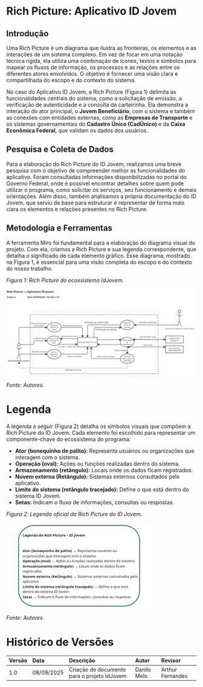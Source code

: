 # Rich Picture: Aplicativo ID Jovem

## Introdução

Uma Rich Picture é um diagrama que ilustra as fronteiras, os elementos e as interações de um sistema complexo. Em vez de focar em uma notação técnica rígida, ela utiliza uma combinação de ícones, textos e símbolos para mapear os fluxos de informação, os processos e as relações entre os diferentes atores envolvidos. O objetivo é fornecer uma visão clara e compartilhada do escopo e do contexto do sistema.

No caso do Aplicativo ID Jovem, a Rich Picture (Figura 1) delimita as funcionalidades centrais do sistema, como a solicitação de emissão, a verificação de autenticidade e a consulta da carteirinha. Ela demonstra a interação do ator principal, o **Jovem Beneficiário**, com o sistema e também as conexões com entidades externas, como as **Empresas de Transporte** e os sistemas governamentais do **Cadastro Único (CadÚnico)** e da **Caixa Econômica Federal**, que validam os dados dos usuários.

## Pesquisa e Coleta de Dados 
Para a elaboração do Rich Picture do ID Jovem, realizamos uma breve pesquisa com o objetivo de compreender melhor as funcionalidades do aplicativo. Foram consultadas informações disponibilizadas no portal do Governo Federal, onde é possível encontrar detalhes sobre quem pode utilizar o programa, como solicitar os serviços, seu funcionamento e demais orientações. Além disso, também analisamos a própria documentação do ID Jovem, que serviu de base para estruturar e representar de forma mais clara os elementos e relações presentes no Rich Picture.


## Metodologia e Ferramentas

A ferramenta Miro foi fundamental para a elaboração do diagrama visual do projeto. Com ela, criamos a Rich Picture e sua legenda correspondente, que detalha o significado de cada elemento gráfico. Esse diagrama, mostrado na Figura 1, é essencial para uma visão completa do escopo e do contexto do nosso trabalho.

_Figura 1: Rich Picture do ecossistema IdJovem._

![Diagrama visual mostrando o fluxo de interações entre jovens, governo e empresas parceiras do programa IdJovem](../../assets/rich-picture-final/rich-picture.png)

_Fonte: Autores._

# Legenda

A legenda a seguir (Figura 2) detalha os símbolos visuais que compõem a Rich Picture do ID Jovem. Cada elemento foi escolhido para representar um componente-chave do ecossistema do programa:

-   **Ator (bonequinho de palito):** Representa usuários ou organizações que interagem com o sistema.
-   **Operação (oval):** Ações ou funções realizadas dentro do sistema.
-   **Armazenamento (retângulo):** Locais onde os dados ficam registrados.
-   **Nuvem externa (Retângulo):** Sistemas externos consultados pelo aplicativo.
-   **Limite do sistema (retângulo tracejado):** Define o que está dentro do sistema ID Jovem.
-   **Setas:** Indicam o fluxo de informações, consultas ou respostas.

_Figura 2: Legenda oficial da Rich Picture do ID Jovem._

![Legenda detalhando os símbolos do diagrama ID Jovem: Ator, Operação, Armazenamento, Nuvem externa, Limite do sistema e Setas.](../../assets/rich-picture-final/legenda.png)

_Fonte: Autores._

# Histórico de Versões

| Versão | Data       | Descrição                                   | Autor       | Revisor          |
| :----- | :--------- | :------------------------------------------ | :---------- | :--------------- |
| 1.0    | 08/09/2025 | Criação do documento para o projeto IdJovem | Danilo Melo | Arthur Fernandes |
